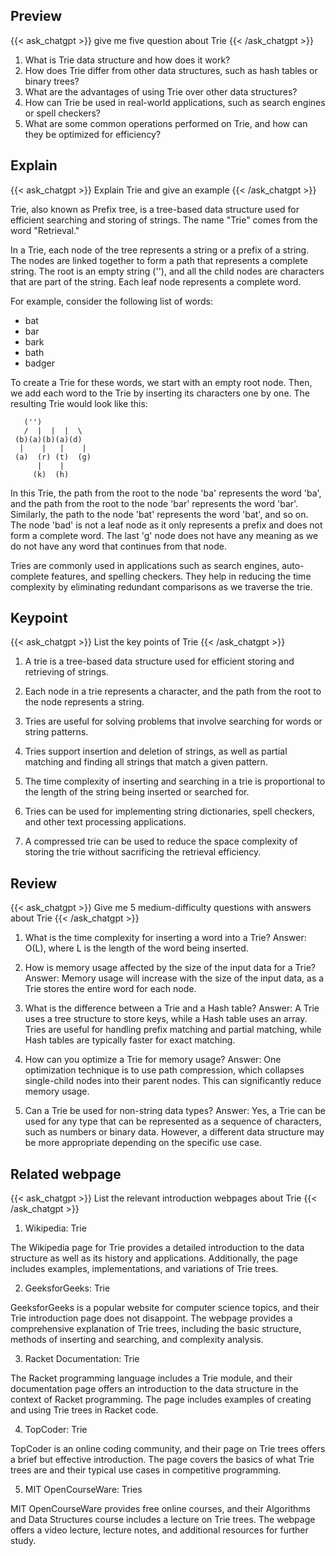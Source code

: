 ## Preview
{{< ask_chatgpt >}}
give me five question about Trie
{{< /ask_chatgpt >}}



1. What is Trie data structure and how does it work?
2. How does Trie differ from other data structures, such as hash tables or binary trees?
3. What are the advantages of using Trie over other data structures?
4. How can Trie be used in real-world applications, such as search engines or spell checkers?
5. What are some common operations performed on Trie, and how can they be optimized for efficiency?   

## Explain
{{< ask_chatgpt >}}
Explain Trie and give an example
{{< /ask_chatgpt >}}



Trie, also known as Prefix tree, is a tree-based data structure used for efficient searching and storing of strings. The name "Trie" comes from the word "Retrieval."

In a Trie, each node of the tree represents a string or a prefix of a string. The nodes are linked together to form a path that represents a complete string. The root is an empty string (''), and all the child nodes are characters that are part of the string. Each leaf node represents a complete word.

For example, consider the following list of words:

- bat
- bar
- bark
- bath
- badger

To create a Trie for these words, we start with an empty root node. Then, we add each word to the Trie by inserting its characters one by one. The resulting Trie would look like this:

       ('')
       /  |  |  |  \
     (b)(a)(b)(a)(d)
      |    |   |    |
     (a)  (r) (t)  (g)
          |    |
         (k)  (h)

In this Trie, the path from the root to the node 'ba' represents the word 'ba', and the path from the root to the node 'bar' represents the word 'bar'. Similarly, the path to the node 'bat' represents the word 'bat', and so on. The node 'bad' is not a leaf node as it only represents a prefix and does not form a complete word. The last 'g' node does not have any meaning as we do not have any word that continues from that node. 

Tries are commonly used in applications such as search engines, auto-complete features, and spelling checkers. They help in reducing the time complexity by eliminating redundant comparisons as we traverse the trie.   

## Keypoint
{{< ask_chatgpt >}}
List the key points of Trie
{{< /ask_chatgpt >}}



1. A trie is a tree-based data structure used for efficient storing and retrieving of strings.

2. Each node in a trie represents a character, and the path from the root to the node represents a string.

3. Tries are useful for solving problems that involve searching for words or string patterns.

4. Tries support insertion and deletion of strings, as well as partial matching and finding all strings that match a given pattern.

5. The time complexity of inserting and searching in a trie is proportional to the length of the string being inserted or searched for.

6. Tries can be used for implementing string dictionaries, spell checkers, and other text processing applications.

7. A compressed trie can be used to reduce the space complexity of storing the trie without sacrificing the retrieval efficiency.   

## Review
{{< ask_chatgpt >}}
Give me 5 medium-difficulty questions with answers about Trie
{{< /ask_chatgpt >}}



1) What is the time complexity for inserting a word into a Trie?
Answer: O(L), where L is the length of the word being inserted.

2) How is memory usage affected by the size of the input data for a Trie?
Answer: Memory usage will increase with the size of the input data, as a Trie stores the entire word for each node.

3) What is the difference between a Trie and a Hash table?
Answer: A Trie uses a tree structure to store keys, while a Hash table uses an array. Tries are useful for handling prefix matching and partial matching, while Hash tables are typically faster for exact matching.

4) How can you optimize a Trie for memory usage?
Answer: One optimization technique is to use path compression, which collapses single-child nodes into their parent nodes. This can significantly reduce memory usage.

5) Can a Trie be used for non-string data types?
Answer: Yes, a Trie can be used for any type that can be represented as a sequence of characters, such as numbers or binary data. However, a different data structure may be more appropriate depending on the specific use case.   

## Related webpage
{{< ask_chatgpt >}}
List the relevant introduction webpages about Trie
{{< /ask_chatgpt >}}



1. Wikipedia: Trie

The Wikipedia page for Trie provides a detailed introduction to the data structure as well as its history and applications. Additionally, the page includes examples, implementations, and variations of Trie trees.

2. GeeksforGeeks: Trie

GeeksforGeeks is a popular website for computer science topics, and their Trie introduction page does not disappoint. The webpage provides a comprehensive explanation of Trie trees, including the basic structure, methods of inserting and searching, and complexity analysis.

3. Racket Documentation: Trie

The Racket programming language includes a Trie module, and their documentation page offers an introduction to the data structure in the context of Racket programming. The page includes examples of creating and using Trie trees in Racket code.

4. TopCoder: Trie

TopCoder is an online coding community, and their page on Trie trees offers a brief but effective introduction. The page covers the basics of what Trie trees are and their typical use cases in competitive programming.

5. MIT OpenCourseWare: Tries

MIT OpenCourseWare provides free online courses, and their Algorithms and Data Structures course includes a lecture on Trie trees. The webpage offers a video lecture, lecture notes, and additional resources for further study.   

